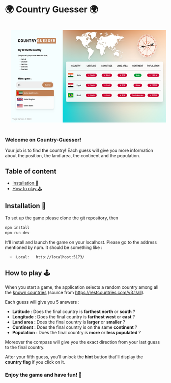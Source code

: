 # 🌍 Country Guesser 🌍

<img height="300px" style="margin: 20px" src="src/assets/backgrounds/screenshot.png" alt="Country-guesser game example">

### Welcome on Country-Guesser!

Your job is to find the country!
Each guess will give you more information about the position,
the land area, the continent and the population.

## Table of content
- [Installation 🚀](#installation--) 
- [How to play 🕹️](#how-to-play-)


## Installation 🚀 
To set up the game please clone the git repository, then 

```bash
npm install
npm run dev
```

It'll install and launch the game on your localhost. Please go to the address mentioned by npm.
It should be something like : 

```bash
  ➜  Local:   http://localhost:5173/
```

## How to play 🕹️

When you start a game, the application selects a random country among all the [known countries](src/assets/countries.json)
(source from https://restcountries.com/v3.1/all). 

Each guess will give you 5 answers :

- **Latitude** :  Does the final country is **farthest north** or **south** ?
- **Longitude** :  Does the final country is **farthest west** or **east** ?
- **Land area** : Does the final country is **larger** or **smaller** ?
- **Continent** : Does the final country is on the same **continent** ?
- **Population** : Does the final country is **more** or **less populated** ?

Moreover the compass will give you the exact direction from your last guess to the final country.

After your fifth guess, you'll unlock the **hint** button that'll display the **country flag** if you click on it.

### Enjoy the game and have fun! 🤩